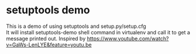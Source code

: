# setuptools demo

This is a demo of using setuptools and setup.py/setup.cfg  
It will install setuptools-demo shell command in virtualenv and call it to get a message printed out.
Inspired by <https://www.youtube.com/watch?v=GaWs-LenLYE&feature=youtu.be>